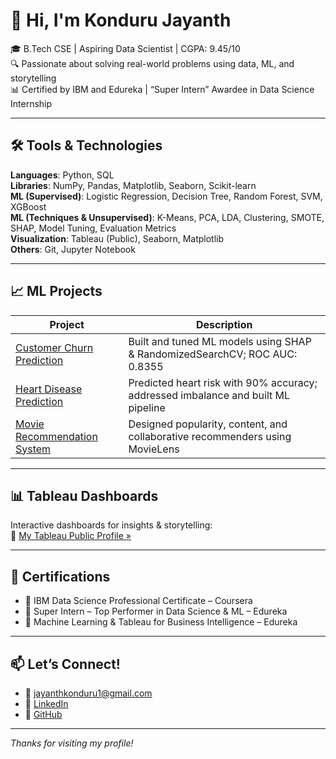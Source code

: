 # 👋 Hi, I'm Konduru Jayanth

🎓 B.Tech CSE | Aspiring Data Scientist | CGPA: 9.45/10  
🔍 Passionate about solving real-world problems using data, ML, and storytelling  
📊 Certified by IBM and Edureka | “Super Intern” Awardee in Data Science Internship

---

## 🛠️ Tools & Technologies

**Languages**: Python, SQL  
**Libraries**: NumPy, Pandas, Matplotlib, Seaborn, Scikit-learn  
**ML (Supervised)**: Logistic Regression, Decision Tree, Random Forest, SVM, XGBoost  
**ML (Techniques & Unsupervised)**: K-Means, PCA, LDA, Clustering, SMOTE, SHAP, Model Tuning, Evaluation Metrics  
**Visualization**: Tableau (Public), Seaborn, Matplotlib  
**Others**: Git, Jupyter Notebook

---

## 📈 ML Projects

| Project | Description |
|--------|-------------|
| [Customer Churn Prediction](https://github.com/kondurujayanth/Customer-Churn-Prediction) | Built and tuned ML models using SHAP & RandomizedSearchCV; ROC AUC: 0.8355 |
| [Heart Disease Prediction](https://github.com/kondurujayanth/Heart-Disease-Prediction) | Predicted heart risk with 90% accuracy; addressed imbalance and built ML pipeline |
| [Movie Recommendation System](https://github.com/kondurujayanth/Movie-Recommendation-System) | Designed popularity, content, and collaborative recommenders using MovieLens |

---

## 📊 Tableau Dashboards

Interactive dashboards for insights & storytelling:  
🔗 [My Tableau Public Profile »](https://public.tableau.com/app/profile/kondurujayanth)

---

## 🧾 Certifications

- 📜 IBM Data Science Professional Certificate – Coursera  
- 🥇 Super Intern – Top Performer in Data Science & ML – Edureka  
- 📘 Machine Learning & Tableau for Business Intelligence – Edureka

---

## 📫 Let’s Connect!

- 📧 jayanthkonduru1@gmail.com  
- 💼 [LinkedIn](https://linkedin.com/in/kondurujayanth)  
- 🧠 [GitHub](https://github.com/kondurujayanth)

---

_Thanks for visiting my profile!_
